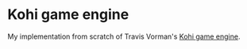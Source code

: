 # Kohi game engine

My implementation from scratch of Travis Vorman's [Kohi game engine](https://github.com/travisvroman/kohi).
